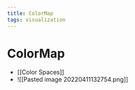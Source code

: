 ```yaml
---
title: ColorMap
tags: visualization
---
```


# ColorMap
- [[Color Spaces]]
- ![[Pasted image 20220411132754.png]]


















